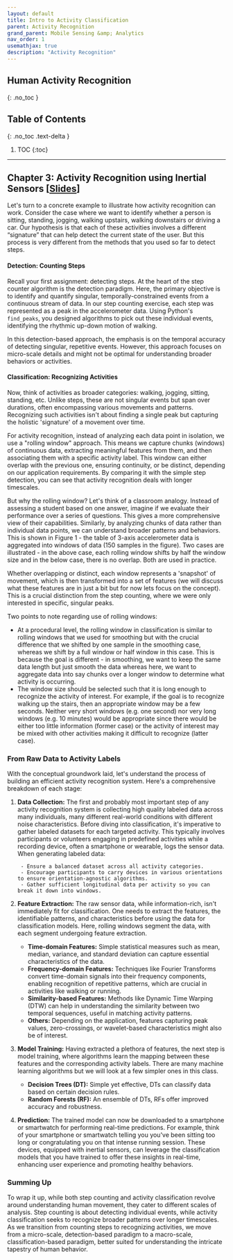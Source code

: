 ```yaml
---
layout: default
title: Intro to Activity Classification
parent: Activity Recognition
grand_parent: Mobile Sensing &amp; Analytics
nav_order: 1
usemathjax: true
description: "Activity Recognition"
---
```

## Human Activity Recognition
{: .no_toc }

## Table of Contents
{: .no_toc .text-delta }

1. TOC
{:toc}
---


## Chapter 3: Activity Recognition using Inertial Sensors [[Slides](https://drive.google.com/file/d/0Bw0KEeNzOgzFZnhUN1p2dW1XOUk/view?usp=sharing&resourcekey=0-n1aXmftU7ipvCZAFdq0UpA)]

Let's turn to a concrete example to illustrate how activity recognition can work. Consider the case where we want to identify whether a person is sitting, standing, jogging, walking upstairs, walking downstairs or driving a car. Our hypothesis is that each of these activities involves a different “signature” that can help detect the current state of the user. But this process is very different from the methods that you used so far to detect steps.

#### **Detection: Counting Steps**

Recall your first assignment: detecting steps. At the heart of the step counter algorithm is the detection paradigm. Here, the primary objective is to identify and quantify singular, temporally-constrained events from a continuous stream of data. In our step counting exercise, each step was represented as a peak in the accelerometer data. Using Python's `find_peaks`, you designed algorithms to pick out these individual events, identifying the rhythmic up-down motion of walking.

In this detection-based approach, the emphasis is on the temporal accuracy of detecting singular, repetitive events. However, this approach focuses on micro-scale details and might not be optimal for understanding broader behaviors or activities.

#### **Classification: Recognizing Activities**

Now, think of activities as broader categories: walking, jogging, sitting, standing, etc. Unlike steps, these are not singular events but span over durations, often encompassing various movements and patterns. Recognizing such activities isn't about finding a single peak but capturing the holistic 'signature' of a movement over time.

For activity recognition, instead of analyzing each data point in isolation, we use a "rolling window" approach. This means we capture chunks (windows) of continuous data, extracting meaningful features from them, and then associating them with a specific activity label. This window can either overlap with the previous one, ensuring continuity, or be distinct, depending on our application requirements. By comparing it with the simple step detection, you can see that activity recognition deals with longer timescales.

But why the rolling window? Let's think of a classroom analogy. Instead of assessing a student based on one answer, imagine if we evaluate their performance over a series of questions. This gives a more comprehensive view of their capabilities. Similarly, by analyzing chunks of data rather than individual data points, we can understand broader patterns and behaviors. This is shown in Figure 1 - the table of 3-axis accelerometer data is aggregated into windows of data (150 samples in the figure). Two cases are illustrated - in the above case, each rolling window shifts by half the window size and in the below case, there is no overlap. Both are used in practice.

Whether overlapping or distinct, each window represents a 'snapshot' of movement, which is then transformed into a set of features (we will discuss what these features are in just a bit but for now lets focus on the concept). This is a crucial distinction from the step counting, where we were only interested in specific, singular peaks.

Two points to note regarding use of rolling windows:
- At a procedural level, the rolling window in classification is similar to rolling windows that we used for smoothing but with the crucial difference that we shifted by one sample in the smoothing case, whereas we shift by a full window or half window in this case. This is because the goal is different - in smoothing, we want to keep the same data length but just smooth the data whereas here, we want to aggregate data into say chunks over a longer window to determine what activity is occurring.
- The window size should be selected such that it is long enough to recognize the activity of interest. For example, if the goal is to recognize walking up the stairs, then an appropriate window may be a few seconds. Neither very short windows (e.g. one second) nor very long windows (e.g. 10 minutes) would be appropriate since there would be either too little information (former case) or the activity of interest may be mixed with other activities making it difficult to recognize (latter case).

### From Raw Data to Activity Labels

With the conceptual groundwork laid, let's understand the process of building an efficient activity recognition system. Here's a comprehensive breakdown of each stage:

1. **Data Collection:** The first and probably most important step of any activity recognition system is collecting high quality labeled data across many individuals, many different real-world conditions with different noise characteristics. Before diving into classification, it's imperative to gather labeled datasets for each targeted activity. This typically involves participants or volunteers engaging in predefined activities while a recording device, often a smartphone or wearable, logs the sensor data. When generating labeled data:

        - Ensure a balanced dataset across all activity categories.
        - Encourage participants to carry devices in various orientations to ensure orientation-agnostic algorithms.
        - Gather sufficient longitudinal data per activity so you can break it down into windows. 

2. **Feature Extraction:** The raw sensor data, while information-rich, isn't immediately fit for classification. One needs to extract the features, the identifiable patterns, and characteristics before using the data for classification models. Here, rolling windows segment the data, with each segment undergoing feature extraction. 

    - **Time-domain Features:** Simple statistical measures such as mean, median, variance, and standard deviation can capture essential characteristics of the data.
    - **Frequency-domain Features:** Techniques like Fourier Transforms convert time-domain signals into their frequency components, enabling recognition of repetitive patterns, which are crucial in activities like walking or running.
    - **Similarity-based Features:** Methods like Dynamic Time Warping (DTW) can help in understanding the similarity between two temporal sequences, useful in matching activity patterns.
    - **Others:** Depending on the application, features capturing peak values, zero-crossings, or wavelet-based characteristics might also be of interest.

3. **Model Training:** Having extracted a plethora of features, the next step is model training, where algorithms learn the mapping between these features and the corresponding activity labels. There are many machine learning algorithms but we will look at a few simpler ones in this class.
	- **Decision Trees (DT):** Simple yet effective, DTs can classify data based on certain decision rules.
	- **Random Forests (RF):** An ensemble of DTs, RFs offer improved accuracy and robustness.

4. **Prediction:** The trained model can now be downloaded to a smartphone or smartwatch for performing real-time predictions. For example, think of your smartphone or smartwatch telling you you've been sitting too long or congratulating you on that intense running session. These devices, equipped with inertial sensors, can leverage the classification models that you have trained to offer these insights in real-time, enhancing user experience and promoting healthy behaviors.

### Summing Up

To wrap it up, while both step counting and activity classification revolve around understanding human movement, they cater to different scales of analysis. Step counting is about detecting individual events, while activity classification seeks to recognize broader patterns over longer timescales. As we transition from counting steps to recognizing activities, we move from a micro-scale, detection-based paradigm to a macro-scale, classification-based paradigm, better suited for understanding the intricate tapestry of human behavior.

